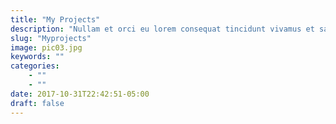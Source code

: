 ```yaml
---
title: "My Projects"
description: "Nullam et orci eu lorem consequat tincidunt vivamus et sagittis magna sed nunc rhoncus condimentum sem. In efficitur ligula tate urna. Maecenas massa sed magna lacinia magna pellentesque lorem ipsum dolor. Nullam et orci eu lorem consequat tincidunt. Vivamus et sagittis tempus."
slug: "Myprojects"
image: pic03.jpg
keywords: ""
categories: 
    - ""
    - ""
date: 2017-10-31T22:42:51-05:00
draft: false
---
```

